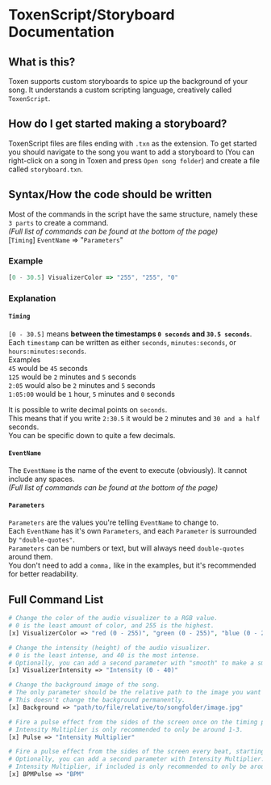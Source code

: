 # ToxenScript/Storyboard Documentation
## What is this?
Toxen supports custom storyboards to spice up the background of your song. It understands a custom scripting language, creatively called `ToxenScript`.

## How do I get started making a storyboard?
ToxenScript files are files ending with `.txn` as the extension. To get started you should navigate to the song you want to add a storyboard to
(You can right-click on a song in Toxen and press `Open song folder`) and create a file called `storyboard.txn`.



## Syntax/How the code should be written
Most of the commands in the script have the same structure, namely these `3 parts` to create a command.  
*(Full list of commands can be found at the bottom of the page)*  
[`Timing`] `EventName` => "`Parameters`"

### Example
```js
[0 - 30.5] VisualizerColor => "255", "255", "0"
```
### Explanation
#### `Timing`
`[0 - 30.5]` means **between the timestamps `0 seconds` and `30.5 seconds`**.  
Each `timestamp` can be written as either `seconds`, `minutes:seconds`, or `hours:minutes:seconds`.  
Examples  
`45` would be `45` seconds  
`125` would be `2` minutes and `5` seconds  
`2:05` would also be `2` minutes and `5` seconds  
`1:05:00` would be `1` hour, `5` minutes and `0` seconds


It is possible to write decimal points on `seconds`.  
This means that if you write `2:30.5` it would be `2` minutes and `30 and a half` seconds.  
You can be specific down to quite a few decimals.

#### `EventName`
The `EventName` is the name of the event to execute (obviously). It cannot include any spaces.  
*(Full list of commands can be found at the bottom of the page)*

#### `Parameters`
`Parameters` are the values you're telling `EventName` to change to.  
Each `EventName` has it's own `Parameters`, and each `Parameter` is surrounded by `"double-quotes"`.  
`Parameters` can be numbers or text, but will always need `double-quotes` around them.  
You don't need to add a `comma,` like in the examples, but it's recommended for better readability.

## Full Command List
```php
# Change the color of the audio visualizer to a RGB value.
# 0 is the least amount of color, and 255 is the highest.
[x] VisualizerColor => "red (0 - 255)", "green (0 - 255)", "blue (0 - 255)"

# Change the intensity (height) of the audio visualizer.
# 0 is the least intense, and 40 is the most intense.
# Optionally, you can add a second parameter with "smooth" to make a smooth transition into the next intensity.
[x] VisualizerIntensity => "Intensity (0 - 40)"

# Change the background image of the song.
# The only parameter should be the relative path to the image you want to change to.
# This doesn't change the background permanently.
[x] Background => "path/to/file/relative/to/songfolder/image.jpg"

# Fire a pulse effect from the sides of the screen once on the timing point.
# Intensity Multiplier is only recommended to only be around 1-3.
[x] Pulse => "Intensity Multiplier"

# Fire a pulse effect from the sides of the screen every beat, starting from the timing point.
# Optionally, you can add a second parameter with Intensity Multiplier.
# Intensity Multiplier, if included is only recommended to only be around 1-3.
[x] BPMPulse => "BPM"
```